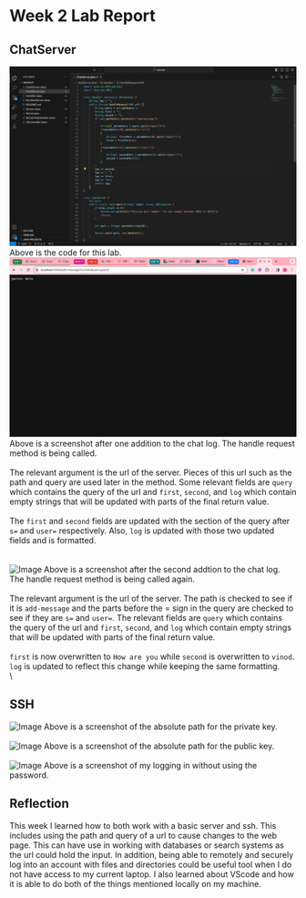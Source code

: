 # Week 2 Lab Report
## ChatServer
![Image](Chat1.png)
Above is the code for this lab. <br/>
![Image](Chat2.png)
Above is a screenshot after one addition to the chat log. The handle request method is being called. <br/> \
The relevant argument is the url of the server. Pieces of this url such as the path and
query are used later in the method. Some relevant fields are ```query``` which contains
the query of the url and ```first```, ```second```, and ```log``` which contain empty 
strings that will be updated with parts of the final return value. <br/> \
The ```first``` and ```second``` fields are updated with the section of the query after
```s=``` and ```user=``` respectively. Also, ```log``` is updated with those two updated fields 
and is formatted. <br/>\
<br/>
![Image](Chat3.png)
Above is a screenshot after the second addtion to the chat log. The handle request method is being called again. <br/> \
The relevant argument is the url of the server. The path is checked to see if it is ```add-message``` and the parts before the 
= sign in the query are checked to see if they are ```s=``` and ```user=```. The relevant fields are ```query``` which contains
the query of the url and ```first```, ```second```, and ```log``` which contain empty 
strings that will be updated with parts of the final return value. <br/> \
```first``` is now overwritten to ```How are you``` while ```second``` is overwritten to ```vinod```. ```log``` is updated
to reflect this change while keeping the same formatting. <br/> \
## SSH
![Image](Private1.png)
Above is a screenshot of the absolute path for the private key. <br/> \
![Image](Public1.png)
Above is a screenshot of the absolute path for the public key. <br/> \
![Image](NoPassword.png)
Above is a screenshot of my logging in without using the password. <br/> 
## Reflection
This week I learned how to both work with a basic server and ssh. 
This includes using the path and query of a url to cause changes to the web page. This can have use in
working with databases or search systems as the url could hold the input. In addition, being able to 
remotely and securely log into an account with files and directories could be useful tool when I do not
have access to my current laptop. I also learned about VScode and how it is able to do both of the things mentioned
locally on my machine. 



